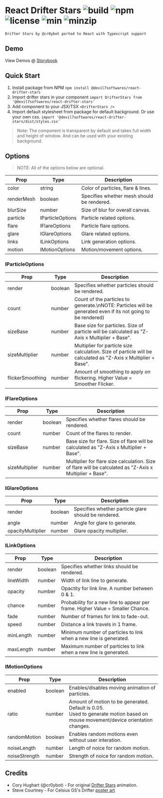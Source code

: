 
# React Drifter Stars ![build](https://github.com/Devil7-Softwares/react-drifter-stars/workflows/build/badge.svg) ![npm](https://img.shields.io/npm/v/@devil7softwares/react-drifter-stars) ![license](https://img.shields.io/npm/l/@devil7softwares/react-drifter-stars) ![min](https://img.shields.io/bundlephobia/min/@devil7softwares/react-drifter-stars) ![minzip](https://img.shields.io/bundlephobia/minzip/@devil7softwares/react-drifter-stars)
`Drifter Stars by @cr0ybot ported to React with Typescript support`

## Demo
View Demos @ [Storybook](https://storybook.devil7softwares.com/?path=/story/drifter-stars)

## Quick Start
1. Install package from NPM
`npm install @devil7softwares/react-drifter-stars`
2. Import drifter stars in your component
`import DrifterStars from '@devil7softwares/react-drifter-stars'`
3. Add component to your JSX/TSX
`<DrifterStars />`
4. Import default stylesheet from package for default background. Or use your own css.
`import '@devil7softwares/react-drifter-stars/dist/styles.css'`

> Note: The component is transparent by default and takes full width and height of window. And can be used with your existing background.

## Options
> NOTE: All of the options below are optional.


|        Prop       |        Type       | Description                                                                                                                           |
|-------------------|-------------------|---------------------------------------------------------------------------------------------------------------------------------------|
| color             | string            | Color of particles, flare & lines.                                                                                                    |
| renderMesh        | boolean           | Specifies whether mesh should be rendered.                                                                                            |
| blurSize          | number            | Size of blur for overall canvas.                                                                                                      |
| particle          | IParticleOptions  | Particle related options.                                                                                                             |
| flare             | IFlareOptions     | Particle flare options.                                                                                                               |
| glare             | IGlareOptions     | Glare related options.                                                                                                                |
| links             | ILinkOptions      | Link generation options.                                                                                                              |
| motion            | IMotionOptions    | Motion/movement options.                                                                                                              |

### IParticleOptions
|        Prop       |        Type       | Description                                                                                                                           |
|-------------------|-------------------|---------------------------------------------------------------------------------------------------------------------------------------|
| render            | boolean           | Specifies whether particles should be rendered.                                                                                       |
| count             | number            | Count of the particles to generate.\nNOTE: Particles will be generated even if its not going to be rendered)                          |
| sizeBase          | number            | Base size for particles. Size of particle will be calculated as "Z-Axis x Multiplier + Base".                                         |
| sizeMultiplier    | number            | Multiplier for particle size calculation. Size of particle will be calculated as "Z-Axis x Multiplier + Base".                        |
| flickerSmoothing  | number            | Amount of smoothing to apply on flickering. Higher Value = Smoother Flicker.                                                          |

### IFlareOptions
|        Prop       |        Type       | Description                                                                                                                           |
|-------------------|-------------------|---------------------------------------------------------------------------------------------------------------------------------------|
| render            | boolean           | Specifies whether flares should be rendered.                                                                                          |
| count             | number            | Count of the flares to render.                                                                                                        |
| sizeBase          | number            | Base size for flare. Size of flare will be calculated as "Z-Axis x Multiplier + Base".                                                |
| sizeMultiplier    | number            | Multiplier for flare size calculation. Size of flare will be calculated as "Z-Axis x Multiplier + Base".                              |

### IGlareOptions
|        Prop       |        Type       | Description                                                                                                                           |
|-------------------|-------------------|---------------------------------------------------------------------------------------------------------------------------------------|
| render            | boolean           | Specifies whether particle glare should be rendered.                                                                                  |
| angle             | number            | Angle for glare to generate.                                                                                                          |
| opacityMultiplier | number            | Glare opacity multiplier.                                                                                                             |

### ILinkOptions
|        Prop       |        Type       | Description                                                                                                                           |
|-------------------|-------------------|---------------------------------------------------------------------------------------------------------------------------------------|
| render            | boolean           | Specifies whether links should be rendered.                                                                                           |
| lineWidth         | number            | Width of link line to generate.                                                                                                       |
| opacity           | number            | Opactity for link line. A number between 0 & 1.                                                                                       |
| chance            | number            | Probability for a new line to appear per frame. Higher Value = Smaller Chance.                                                        |
| fade              | number            | Number of frames for link to fade-out.                                                                                                |
| speed             | number            | Distance a link travels in 1 frame.                                                                                                   |
| minLength         | number            | Minimum number of particles to link when a new line is generated.                                                                     |
| maxLength         | number            | Maximum number of particles to link when a new line is generated.                                                                     |

### IMotionOptions
|        Prop       |        Type       | Description                                                                                                                           |
|-------------------|-------------------|---------------------------------------------------------------------------------------------------------------------------------------|
| enabled           | boolean           | Enables/disables moving animation of particles.                                                                                       |
| ratio             | number            | Amount of motion to be generated. Default is 0.05.<br/>Used to generate motion based on mouse movement/device orientation changes.    |
| randomMotion      | boolean           | Enables random motions even without user interation.                                                                                  |
| noiseLength       | number            | Length of noice for random motion.                                                                                                    |
| noiseStrength     | number            | Strength of noice for random motion.                                                                                                  |

## Credits
 * Cory Hughart (@cr0ybot) - For original [Drifter Stars](https://codepen.io/cr0ybot/pen/zNyYeW) animation.
 * Steve Courtney - For Celsius GS's Drifter [poster art](http://celsiusgs.com/drifter/posters.php)
